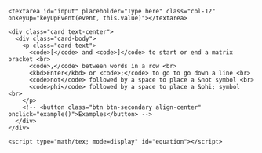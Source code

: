 <script type="text/javascript"
  src="https://cdnjs.cloudflare.com/ajax/libs/mathjax/2.7.1/MathJax.js?config=TeX-AMS-MML_HTMLorMML">
</script>
<script src="https://rawgit.com/jackmoore/autosize/master/dist/autosize.min.js"></script>

<script src="generator.js"></script>

<link rel="stylesheet" type="text/css" href="static/css/bootstrap.min.css">

<div class="container">

    <textarea id="input" placeholder="Type here" class="col-12" onkeyup="keyUpEvent(event, this.value)"></textarea>
  
    <div class="card text-center">
      <div class="card-body">
        <p class="card-text">
          <code>[</code> and <code>]</code> to start or end a matrix bracket <br>
          <code>,</code> between words in a row <br>
          <kbd>Enter</kbd> or <code>;</code> to go to go down a line <br>
          <code>not</code> followed by a space to place a &not symbol <br>
          <code>phi</code> followed by a space to place a &phi; symbol <br>
        </p>
        <!-- <button class="btn btn-secondary align-center" onclick="example()">Examples</button> -->
      </div>
    </div>

    <script type="math/tex; mode=display" id="equation"></script>

  </div>

  <script>
    let equation = sessionStorage.getItem("equation");
    document.getElementById("equation").innerText = equation
  </script>

  <script>
    let input = sessionStorage.getItem("input");
    document.getElementById("input").value = input;
  </script>

  <script>
    //
    //  Use a closure to hide the local variables from the
    //  global namespace
    //
    (function () {
      var QUEUE = MathJax.Hub.queue;  // shorthand for the queue
      var math = null;                // the element jax for the math output.
  
      //
      //  Get the element jax when MathJax has produced it.
      //
      QUEUE.Push(function () {
        math = MathJax.Hub.getAllJax("equation")[0];
      });
  
      //
      //  The onchange event handler that typesets the
      //  math entered by the user
      //
      window.UpdateMath = function (TeX) {
        QUEUE.Push(["Text",math,"\\displaystyle{"+TeX+"}"]);
      }
    })();
  </script>
